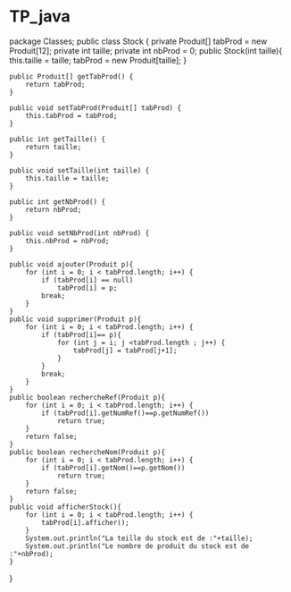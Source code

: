 # TP_java
package Classes;
public class Stock {
    private Produit[] tabProd = new Produit[12];
    private int taille;
    private int nbProd = 0;
    public Stock(int taille){
        this.taille = taille;
        tabProd = new Produit[taille];
    }

    public Produit[] getTabProd() {
        return tabProd;
    }

    public void setTabProd(Produit[] tabProd) {
        this.tabProd = tabProd;
    }

    public int getTaille() {
        return taille;
    }

    public void setTaille(int taille) {
        this.taille = taille;
    }

    public int getNbProd() {
        return nbProd;
    }

    public void setNbProd(int nbProd) {
        this.nbProd = nbProd;
    }

    public void ajouter(Produit p){
        for (int i = 0; i < tabProd.length; i++) {
            if (tabProd[i] == null)
                tabProd[i] = p;
            break;
        }
    }
    public void supprimer(Produit p){
        for (int i = 0; i < tabProd.length; i++) {
            if (tabProd[i]== p){
                for (int j = i; j <tabProd.length ; j++) {
                    tabProd[j] = tabProd[j+1];
                }
            }
            break;
        }
    }
    public boolean rechercheRef(Produit p){
        for (int i = 0; i < tabProd.length; i++) {
            if (tabProd[i].getNumRef()==p.getNumRef())
                return true;
        }
        return false;
    }
    public boolean rechercheNom(Produit p){
        for (int i = 0; i < tabProd.length; i++) {
            if (tabProd[i].getNom()==p.getNom())
                return true;
        }
        return false;
    }
    public void afficherStock(){
        for (int i = 0; i < tabProd.length; i++) {
            tabProd[i].afficher();
        }
        System.out.println("La teille du stock est de :"+taille);
        System.out.println("Le nombre de produit du stock est de :"+nbProd);
    }
}
